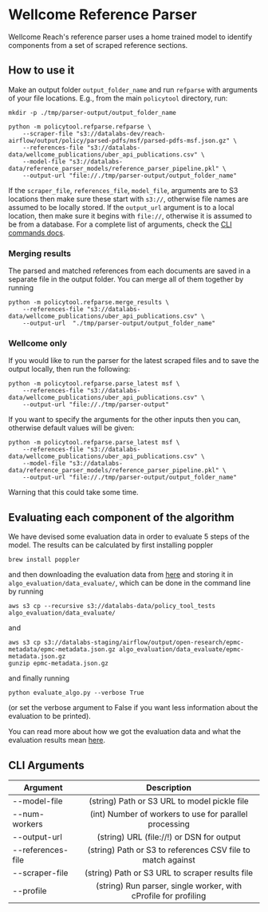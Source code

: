 # Wellcome Reference Parser

Wellcome Reach's reference parser uses a home trained model to identify
components from a set of scraped reference sections.

## How to use it

Make an output folder `output_folder_name` and run `refparse` with
arguments of your file locations. E.g., from the main `policytool` directory, run:

```
mkdir -p ./tmp/parser-output/output_folder_name

python -m policytool.refparse.refparse \
    --scraper-file "s3://datalabs-dev/reach-airflow/output/policy/parsed-pdfs/msf/parsed-pdfs-msf.json.gz" \
    --references-file "s3://datalabs-data/wellcome_publications/uber_api_publications.csv" \
    --model-file "s3://datalabs-data/reference_parser_models/reference_parser_pipeline.pkl" \
    --output-url "file://./tmp/parser-output/output_folder_name"
```

If the `scraper_file`, `references_file`, `model_file`, arguments are to
S3 locations then make sure these start with `s3://`, otherwise file
names are assumed to be locally stored. If the `output_url` argument is
to a local location, then make sure it begins with `file://`, otherwise
it is assumed to be from a database. For a complete list of arguments, check the [CLI commands docs](#CLI-Arguments).

### Merging results

The parsed and matched references from each documents are saved in a
separate file in the output folder. You can merge all of them together
by running

```
python -m policytool.refparse.merge_results \
    --references-file "s3://datalabs-data/wellcome_publications/uber_api_publications.csv" \
    --output-url  "./tmp/parser-output/output_folder_name"
```

### Wellcome only

If you would like to run the parser for the latest scraped files and to
save the output locally, then run the following:

```
python -m policytool.refparse.parse_latest msf \
    --references-file "s3://datalabs-data/wellcome_publications/uber_api_publications.csv" \
    --output-url "file://./tmp/parser-output"
```

If you want to specify the arguments for the other inputs then you can,
otherwise default values will be given:

```
python -m policytool.refparse.parse_latest msf \
    --references-file "s3://datalabs-data/wellcome_publications/uber_api_publications.csv" \
    --model-file "s3://datalabs-data/reference_parser_models/reference_parser_pipeline.pkl" \
    --output-url "file://./tmp/parser-output/output_folder_name"
```

Warning that this could take some time.

## Evaluating each component of the algorithm

We have devised some evaluation data in order to evaluate 5 steps of the model. The results can be calculated by first installing poppler
```
brew install poppler
```
and then downloading the evaluation data from [here](https://s3-eu-west-1.amazonaws.com/datalabs-data/policy_tool_tests) and storing it in `algo_evaluation/data_evaluate/`, which can be done in the command line by running
```
aws s3 cp --recursive s3://datalabs-data/policy_tool_tests algo_evaluation/data_evaluate/
```
and
```
aws s3 cp s3://datalabs-staging/airflow/output/open-research/epmc-metadata/epmc-metadata.json.gz algo_evaluation/data_evaluate/epmc-metadata.json.gz
gunzip epmc-metadata.json.gz
```
and finally running
```
python evaluate_algo.py --verbose True
```
(or set the verbose argument to False if you want less information about the evaluation to be printed).

You can read more about how we got the evaluation data and what the evaluation results mean [here](https://github.com/wellcometrust/policytool/blob/master/policytool/refparse/algo_evaluation/evaluation.md).

## CLI Arguments


| **Argument** | **Description** 
| ------------|:---------:| 
| --model-file | (string) Path or S3 URL to model pickle file |
| --num-workers | (int) Number of workers to use for parallel processing      |
| --output-url     | (string) URL (file://!) or DSN for output  |
| --references-file | (string) Path or S3 to references CSV file to match against |
| --scraper-file | (string) Path or S3 URL to scraper results file |
| --profile | (string) Run parser, single worker, with cProfile for profiling | 